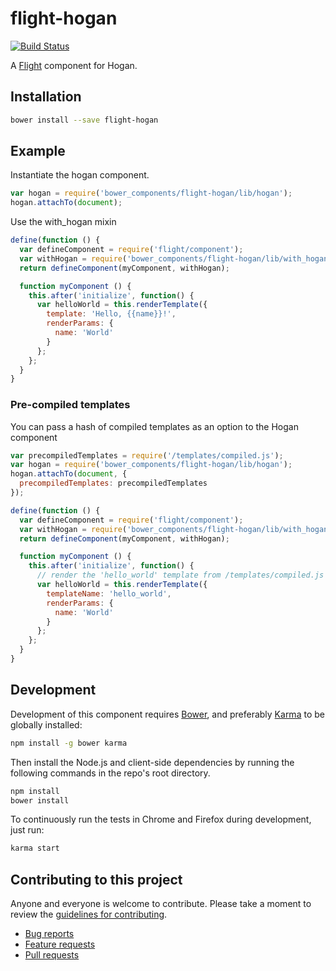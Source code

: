 # flight-hogan

[![Build Status](https://secure.travis-ci.org/<username>/flight-hogan.png)](http://travis-ci.org/<username>/flight-hogan)

A [Flight](https://github.com/flightjs/flight) component for Hogan.

## Installation

```bash
bower install --save flight-hogan
```

## Example


Instantiate the hogan component.

```javascript
var hogan = require('bower_components/flight-hogan/lib/hogan');
hogan.attachTo(document);
```

Use the with_hogan mixin

```javascript
define(function () {
  var defineComponent = require('flight/component');
  var withHogan = require('bower_components/flight-hogan/lib/with_hogan');
  return defineComponent(myComponent, withHogan);

  function myComponent () {
    this.after('initialize', function() {
      var helloWorld = this.renderTemplate({
        template: 'Hello, {{name}}!',
        renderParams: {
          name: 'World'
        }
      };
    };
  }
}
```

### Pre-compiled templates

You can pass a hash of compiled templates as an option to the Hogan component

```javascript
var precompiledTemplates = require('/templates/compiled.js');
var hogan = require('bower_components/flight-hogan/lib/hogan');
hogan.attachTo(document, {
  precompiledTemplates: precompiledTemplates
});
```

```javascript
define(function () {
  var defineComponent = require('flight/component');
  var withHogan = require('bower_components/flight-hogan/lib/with_hogan');
  return defineComponent(myComponent, withHogan);

  function myComponent () {
    this.after('initialize', function() {
      // render the 'hello_world' template from /templates/compiled.js
      var helloWorld = this.renderTemplate({
        templateName: 'hello_world',
        renderParams: {
          name: 'World'
        }
      };
    };
  }
}
```

## Development

Development of this component requires [Bower](http://bower.io), and preferably
[Karma](http://karma-runner.github.io) to be globally installed:

```bash
npm install -g bower karma
```

Then install the Node.js and client-side dependencies by running the following
commands in the repo's root directory.

```bash
npm install
bower install
```

To continuously run the tests in Chrome and Firefox during development, just run:

```bash
karma start
```

## Contributing to this project

Anyone and everyone is welcome to contribute. Please take a moment to
review the [guidelines for contributing](CONTRIBUTING.md).

* [Bug reports](CONTRIBUTING.md#bugs)
* [Feature requests](CONTRIBUTING.md#features)
* [Pull requests](CONTRIBUTING.md#pull-requests)
